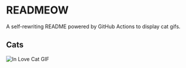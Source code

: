 # READMEOW

A self-rewriting README powered by GitHub Actions to display cat gifs.

## Cats

![In Love Cat GIF](https://media4.giphy.com/media/MDJ9IbxxvDUQM/200.gif?cid=9acd02dakued8cv0zrbvm1hoi8yks9ut41l5gxg28qn77nbj&ep=v1_gifs_search&rid=200.gif&ct=g)
